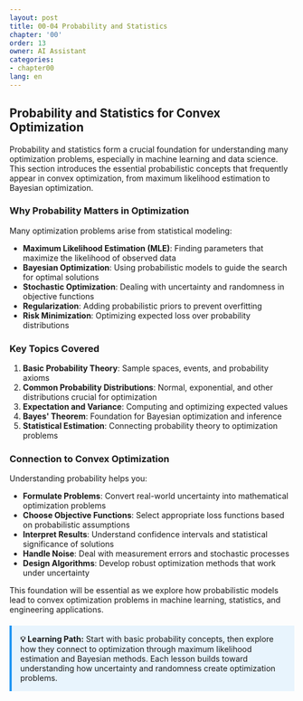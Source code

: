 ```yaml
---
layout: post
title: 00-04 Probability and Statistics
chapter: '00'
order: 13
owner: AI Assistant
categories:
- chapter00
lang: en
---
```


## Probability and Statistics for Convex Optimization

Probability and statistics form a crucial foundation for understanding many optimization problems, especially in machine learning and data science. This section introduces the essential probabilistic concepts that frequently appear in convex optimization, from maximum likelihood estimation to Bayesian optimization.

### Why Probability Matters in Optimization

Many optimization problems arise from statistical modeling:

- **Maximum Likelihood Estimation (MLE)**: Finding parameters that maximize the likelihood of observed data
- **Bayesian Optimization**: Using probabilistic models to guide the search for optimal solutions
- **Stochastic Optimization**: Dealing with uncertainty and randomness in objective functions
- **Regularization**: Adding probabilistic priors to prevent overfitting
- **Risk Minimization**: Optimizing expected loss over probability distributions

### Key Topics Covered

1. **Basic Probability Theory**: Sample spaces, events, and probability axioms
2. **Common Probability Distributions**: Normal, exponential, and other distributions crucial for optimization
3. **Expectation and Variance**: Computing and optimizing expected values
4. **Bayes' Theorem**: Foundation for Bayesian optimization and inference
5. **Statistical Estimation**: Connecting probability theory to optimization problems

### Connection to Convex Optimization

Understanding probability helps you:

- **Formulate Problems**: Convert real-world uncertainty into mathematical optimization problems
- **Choose Objective Functions**: Select appropriate loss functions based on probabilistic assumptions
- **Interpret Results**: Understand confidence intervals and statistical significance of solutions
- **Handle Noise**: Deal with measurement errors and stochastic processes
- **Design Algorithms**: Develop robust optimization methods that work under uncertainty

This foundation will be essential as we explore how probabilistic models lead to convex optimization problems in machine learning, statistics, and engineering applications.

<div style="background: #e8f4fd; padding: 15px; border-left: 4px solid #2196F3; margin: 20px 0;">
<strong>💡 Learning Path:</strong> Start with basic probability concepts, then explore how they connect to optimization through maximum likelihood estimation and Bayesian methods. Each lesson builds toward understanding how uncertainty and randomness create optimization problems.
</div>
